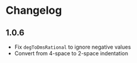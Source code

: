 # Changelog

## 1.0.6
- Fix `degToDmsRational` to ignore negative values
- Convert from 4-space to 2-space indentation
